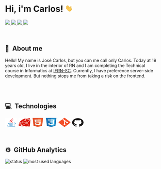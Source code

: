 <h1 align="left">Hi, i'm Carlos! <img src="https://raw.githubusercontent.com/ovvesley/ovvesley/main/hi.gif" width="25px"></h1>

 <div>
  <a href="mailto:pzzz.silva@gmail.com" target="_blank">
    <img src="https://img.shields.io/badge/-Gmail-red?style=flat-square&logo=Gmail&logoColor=white" target="_blank">
  </a>
  <a href="linkedin.com" target="_blank">
    <img src="https://img.shields.io/badge/-LinkedIn-blue?style=flat-square&logo=linkedin&logoColor=white" target="_blank">
  </a>
  <a href="instagram.com/jc.pzzz" target="_blank">
    <img src="https://img.shields.io/badge/-Instagram-white?style=flat-square&logo=Instagram&logoColor=orange" target="_blank">
  </a>
  <a href="github.com/C4Pzz" target="_blank">
    <img src="https://img.shields.io/badge/-Follow me-black?style=flat-square&logo=Github&logoColor=white" target="_blank">
  </a>
</div>

<br>
<br>

## 🧐 &nbsp;About me
Hello! My name is José Carlos, but you can me call only Carlos. Today at 19 years old, I live in the interior of RN and I am completing the Technical course in Informatics at [IFRN-SC](https://portal.ifrn.edu.br/campus/santacruz/). Currently, I have preference server-side development. But nothing stops me from taking a risk on the frontend.

<br>
<br>

## 💻 &nbsp;Technologies
<div style="display: inline_block">
  <img align="center" alt="JAVA" height="30" width="40"
       src="https://raw.githubusercontent.com/devicons/devicon/master/icons/java/java-original.svg">
  <img align="center" alt="RUBY" height="30" width="40"
       src="https://raw.githubusercontent.com/devicons/devicon/master/icons/ruby/ruby-plain.svg">
  <img align="center" alt="HTML" height="30" width="40"
       src="https://raw.githubusercontent.com/devicons/devicon/master/icons/html5/html5-original.svg">
  <img align="center" alt="CSS" height="30" width="40"
       src="https://raw.githubusercontent.com/devicons/devicon/master/icons/css3/css3-original.svg">
  <img align="center" alt="GIT" height="30" width="40"
       src="https://raw.githubusercontent.com/devicons/devicon/master/icons/git/git-plain.svg">
  <img align="center" alt="GITHUB" height="30" width="40"
       src="https://raw.githubusercontent.com/devicons/devicon/master/icons/github/github-original.svg">
</div>

<br>
<br>

## ⚙️ &nbsp;GitHub Analytics

<p align="left">
<img width="500em" src="https://github-readme-stats.vercel.app/api?username=C4Pzz&count_private=true&include_all_commits=false&show_icons=true&theme=github_dark" alt="status"/>
<img width="500em" src="https://github-readme-stats.vercel.app/api/top-langs/?username=C4Pzz&langs_count=10&layout=compact&theme=github_dark" alt="most used languages"/>
</p>
